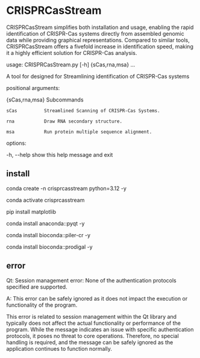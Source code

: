 # CRISPRCasStream

CRISPRCasStream simplifies both installation and usage, enabling the rapid identification of CRISPR-Cas systems directly from assembled genomic data while providing graphical representations. Compared to similar tools, CRISPRCasStream offers a fivefold increase in identification speed, making it a highly efficient solution for CRISPR-Cas analysis.

usage: CRISPRCasStream.py [-h] {sCas,rna,msa} ...

A tool for designed for Streamlining identification of CRISPR-Cas systems

positional arguments:


  {sCas,rna,msa}  Subcommands

    sCas          Streamlined Scanning of CRISPR-Cas Systems.

    rna           Draw RNA secondary structure.

    msa           Run protein multiple sequence alignment.

options:

  -h, --help      show this help message and exit




## install

conda create -n crisprcasstream python=3.12  -y

conda activate crisprcasstream

pip install matplotlib

conda install anaconda::pyqt -y

conda install bioconda::piler-cr -y

conda install bioconda::prodigal -y


## error 

Qt: Session management error: None of the authentication protocols specified are supported.

A: This error can be safely ignored as it does not impact the execution or functionality of the program.

This error is related to session management within the Qt library and typically does not affect the actual functionality or performance of the program. While the message indicates an issue with specific authentication protocols, it poses no threat to core operations. Therefore, no special handling is required, and the message can be safely ignored as the application continues to function normally.
